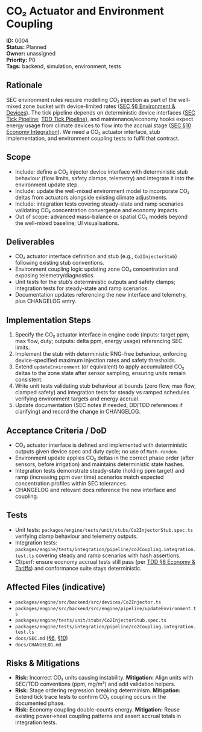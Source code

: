 # CO₂ Actuator and Environment Coupling

**ID:** 0004  
**Status:** Planned  
**Owner:** unassigned  
**Priority:** P0  
**Tags:** backend, simulation, environment, tests

## Rationale
SEC environment rules require modelling CO₂ injection as part of the well-mixed zone bucket with device-limited rates ([SEC §6 Environment & Devices](../SEC.md#6-environment--devices-well-mixed-baseline)). The tick pipeline depends on deterministic device interfaces ([SEC Tick Pipeline](../SEC.md#tick-pipeline-canonical-9-phases); [TDD Tick Pipeline](../TDD.md#tick-pipeline-canonical-9-phases)), and maintenance/economy hooks expect energy usage from climate devices to flow into the accrual stage ([SEC §10 Economy Integration](../SEC.md#10-economy-integration-non-intrusive)). We need a CO₂ actuator interface, stub implementation, and environment coupling tests to fulfil that contract.

## Scope
- Include: define a CO₂ injector device interface with deterministic stub behaviour (flow limits, safety clamps, telemetry) and integrate it into the environment update step.
- Include: update the well-mixed environment model to incorporate CO₂ deltas from actuators alongside existing climate adjustments.
- Include: integration tests covering steady-state and ramp scenarios validating CO₂ concentration convergence and economy impacts.
- Out of scope: advanced mass-balance or spatial CO₂ models beyond the well-mixed baseline; UI visualisations.

## Deliverables
- CO₂ actuator interface definition and stub (e.g., `Co2InjectorStub`) following existing stub conventions.
- Environment coupling logic updating zone CO₂ concentration and exposing telemetry/diagnostics.
- Unit tests for the stub’s deterministic outputs and safety clamps; integration tests for steady-state and ramp scenarios.
- Documentation updates referencing the new interface and telemetry, plus CHANGELOG entry.

## Implementation Steps
1. Specify the CO₂ actuator interface in engine code (inputs: target ppm, max flow, duty; outputs: delta ppm, energy usage) referencing SEC limits.
2. Implement the stub with deterministic RNG-free behaviour, enforcing device-specified maximum injection rates and safety thresholds.
3. Extend `updateEnvironment` (or equivalent) to apply accumulated CO₂ deltas to the zone state after sensor sampling, ensuring units remain consistent.
4. Write unit tests validating stub behaviour at bounds (zero flow, max flow, clamped safety) and integration tests for steady vs ramped schedules verifying environment targets and energy accrual.
5. Update documentation (SEC notes if needed, DD/TDD references if clarifying) and record the change in CHANGELOG.

## Acceptance Criteria / DoD
- CO₂ actuator interface is defined and implemented with deterministic outputs given device spec and duty cycle; no use of `Math.random`.
- Environment update applies CO₂ deltas in the correct phase order (after sensors, before irrigation) and maintains deterministic state hashes.
- Integration tests demonstrate steady-state (holding ppm target) and ramp (increasing ppm over time) scenarios match expected concentration profiles within SEC tolerances.
- CHANGELOG and relevant docs reference the new interface and coupling.

## Tests
- Unit tests: `packages/engine/tests/unit/stubs/Co2InjectorStub.spec.ts` verifying clamp behaviour and telemetry outputs.
- Integration tests: `packages/engine/tests/integration/pipeline/co2Coupling.integration.test.ts` covering steady and ramp scenarios with hash assertions.
- CI/perf: ensure economy accrual tests still pass (per [TDD §8 Economy & Tariffs](../TDD.md#8-economy--tariffs-sec-36)) and conformance suite stays deterministic.

## Affected Files (indicative)
- `packages/engine/src/backend/src/devices/Co2Injector.ts`
- `packages/engine/src/backend/src/engine/pipeline/updateEnvironment.ts`
- `packages/engine/tests/unit/stubs/Co2InjectorStub.spec.ts`
- `packages/engine/tests/integration/pipeline/co2Coupling.integration.test.ts`
- `docs/SEC.md` ([§6](../SEC.md#6-environment--devices-well-mixed-baseline), [§10](../SEC.md#10-economy-integration-non-intrusive))
- `docs/CHANGELOG.md`

## Risks & Mitigations
- **Risk:** Incorrect CO₂ units causing instability. **Mitigation:** Align units with SEC/TDD conventions (ppm, mg/m³) and add validation helpers.
- **Risk:** Stage ordering regression breaking determinism. **Mitigation:** Extend tick trace tests to confirm CO₂ coupling occurs in the documented phase.
- **Risk:** Economy coupling double-counts energy. **Mitigation:** Reuse existing power→heat coupling patterns and assert accrual totals in integration tests.
